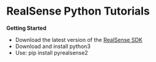 # RealSense Python Tutorials
<head>
  <strong>Getting Started</strong>
</head>

<ul>
  <li>Download the latest version of the <a href="https://www.intelrealsense.com/sdk-2/">RealSense SDK</a></li>
  <li>Download and install python3</li>
  <li>Use: pip install pyrealsense2</li>
</ul>
